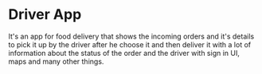 # Driver App

It's an app for food delivery that shows the incoming orders and it's details to pick it up by the driver after he choose it and then deliver it with a lot of information about the status of the order and the driver with sign in UI, maps and many other things.
